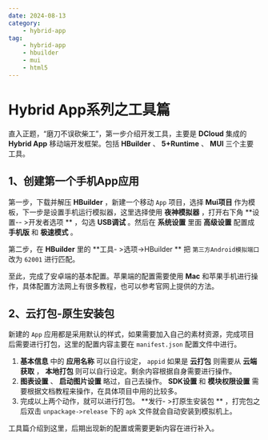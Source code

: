 ```yaml
---
date: 2024-08-13
category:
    - hybrid-app
tag:
    - hybrid-app
    - hbuilder
    - mui
    - html5
---
```

 # Hybrid App系列之工具篇
直入正题，“磨刀不误砍柴工”，第一步介绍开发工具，主要是 **DCloud** 集成的 **Hybrid App** 移动端开发框架。包括
**HBuilder** 、 **5+Runtime** 、 **MUI** 三个主要工具。

##  1、创建第一个手机App应用

第一步，下载并解压 **HBuilder** ，新建一个移动 ` App ` 项目，选择 **Mui项目**
作为模板，下一步是设置手机运行模拟器，这里选择使用 **夜神模拟器** ，打开右下角 **设置-- >开发者选项 ** ，勾选 **USB调试** 。然后在
**系统设置** 里面 **高级设置** 配置成 **手机版** 和 **极速模式** 。

第二步，在 **HBuilder** 里的 **工具- >选项->HBuilder ** 把 ` 第三方Android模拟端口 ` 改为 ` 62001 `
进行匹配。

至此，完成了安卓端的基本配置。苹果端的配置需要使用 **Mac** 和苹果手机进行操作，具体配置方法网上有很多教程，也可以参考官网上提供的方法。

##  2、云打包-原生安装包

新建的 ` App ` 应用都是采用默认的样式，如果需要加入自己的素材资源，完成项目后需要进行打包，这里的配置内容主要在 ` manifest.json `
配置文件中进行。

  1. **基本信息** 中的 **应用名称** 可以自行设定， ` appid ` 如果是 **云打包** 则需要从 **云端获取** ， **本地打包** 则可以自行设定。剩余内容根据自身需要进行操作。 
  2. **图表设置** 、 **启动图片设置** 略过，自己去操作。 **SDK设置** 和 **模块权限设置** 需要根据文档教程来操作，在具体项目中用的比较多。 
  3. 完成以上两个动作，就可以进行打包。 **发行- >打原生安装包 ** ，打完包之后双击 ` unpackage->release ` 下的 ` apk ` 文件就会自动安装到模拟机上。 

工具篇介绍到这里，后期出现新的配置或需要更新内容在进行补入。

